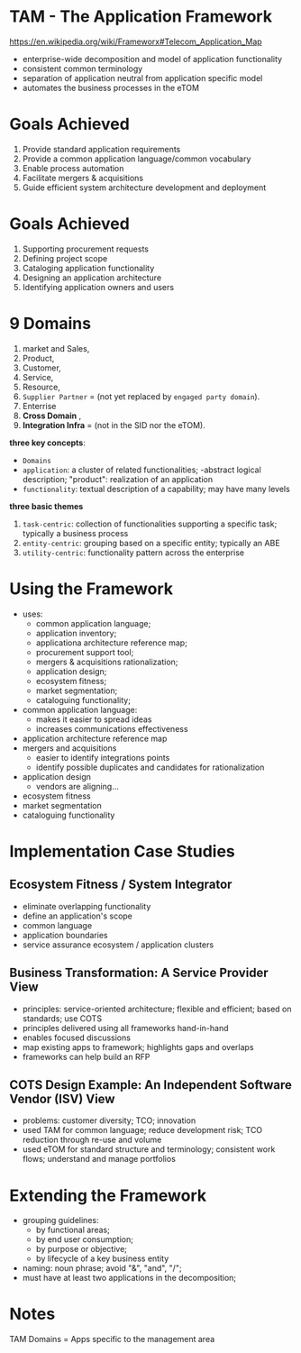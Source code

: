# TAM - The Application Framework

https://en.wikipedia.org/wiki/Frameworx#Telecom_Application_Map

- enterprise-wide decomposition and model of application functionality
- consistent common terminology
- separation of application neutral from application specific model
- automates the business processes in the eTOM

# Goals Achieved
1. Provide standard application requirements
2. Provide a common application language/common vocabulary
3. Enable process automation
4. Facilitate mergers & acquisitions
5. Guide efficient system architecture development and deployment

# Goals Achieved
1. Supporting procurement requests
2. Defining project scope
3. Cataloging application functionality
4. Designing an application architecture
5. Identifying application owners and users

# 9 Domains
1. market and Sales, 
2. Product, 
3. Customer, 
4. Service, 
5. Resource, 
6. `Supplier Partner` = (not yet  replaced by  `engaged party domain`).
7. Enterrise
8. **Cross Domain** , 
9. **Integration Infra** = (not in the SID nor the eTOM).

**three key concepts**:
- `Domains`
- `application`: a cluster of related functionalities; 
	-abstract logical description; "product": realization of an application
- `functionality`: textual description of a capability; may have many levels

**three basic themes**  
1. `task-centric`: collection of functionalities supporting a specific task; typically a business process
2. `entity-centric`: grouping based on a specific entity; typically an ABE
3. `utility-centric`: functionality pattern across the enterprise

# Using the Framework
- uses: 
	- common application language;
	- application inventory;
	- applicationa architecture reference map;
	- procurement support tool;
	- mergers & acquisitions rationalization;
	- application design;
	- ecosystem fitness;
	- market segmentation;
	- cataloguing functionality;
- common application language:
	- makes it easier to spread ideas
	- increases communications effectiveness
- application architecture reference map
- mergers and acquisitions
	- easier to identify integrations points
	- identify possible duplicates and candidates for rationalization
- application design
	- vendors are aligning...
- ecosystem fitness
- market segmentation
- cataloguing functionality

# Implementation Case Studies

## Ecosystem Fitness / System Integrator
- eliminate overlapping functionality
- define an application's scope
- common language
- application boundaries
- service assurance ecosystem / application clusters

## Business Transformation: A Service Provider View
- principles: service-oriented architecture; flexible and efficient; based on standards; use COTS
- principles delivered using all frameworks hand-in-hand
- enables focused discussions
- map existing apps to framework; highlights gaps and overlaps
- frameworks can help build an RFP

## COTS Design Example: An Independent Software Vendor (ISV) View
- problems: customer diversity; TCO; innovation
- used TAM for common language; reduce development risk; TCO reduction through re-use and volume
- used eTOM for standard structure and terminology; consistent work flows; understand and manage portfolios

# Extending the Framework
- grouping guidelines: 
	- by functional areas; 
	- by end user consumption; 
	- by purpose or objective; 
	- by lifecycle of a key business entity
- naming: noun phrase; avoid "&", "and", "/"; 
- must have at least two applications in the decomposition;

# Notes
TAM Domains = Apps specific to the management area 
